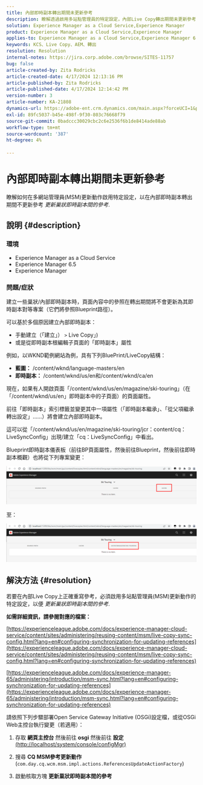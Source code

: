 ```yaml
---
title: 內部即時副本轉出期間未更新參考
description: 瞭解透過啟用多站點管理員的特定設定，內部Live Copy轉出期間未更新參考
solution: Experience Manager as a Cloud Service,Experience Manager
product: Experience Manager as a Cloud Service,Experience Manager
applies-to: Experience Manager as a Cloud Service,Experience Manager 6.5,Experience Manager
keywords: KCS、Live Copy、AEM、轉出
resolution: Resolution
internal-notes: https://jira.corp.adobe.com/browse/SITES-11757
bug: false
article-created-by: Zita Rodricks
article-created-date: 4/17/2024 12:13:16 PM
article-published-by: Zita Rodricks
article-published-date: 4/17/2024 12:14:42 PM
version-number: 3
article-number: KA-21808
dynamics-url: https://adobe-ent.crm.dynamics.com/main.aspx?forceUCI=1&pagetype=entityrecord&etn=knowledgearticle&id=a8dee5dc-b3fc-ee11-a1ff-6045bd0065b6
exl-id: 89fc5037-b45e-498f-9f30-803c76668f79
source-git-commit: 0badccc30029cbc2c6e2536f6b1de8414ade88ab
workflow-type: tm+mt
source-wordcount: '387'
ht-degree: 4%

---
```


# 內部即時副本轉出期間未更新參考


瞭解如何在多網站管理員(MSM)更新動作啟用特定設定，以在內部即時副本轉出期間不更新參考 *更新巢狀即時副本間的參考*.

## 說明 {#description}


### <b>環境</b>

- Experience Manager as a Cloud Service
- Experience Manager 6.5
- Experience Manager


### <b>問題/症狀</b>

建立一些巢狀/內部即時副本時，頁面內容中的參照在轉出期間將不會更新為其即時副本對等專案（它們將參照Blueprint路徑）。

可以基於多個原因建立內部即時副本：

- 手動建立（「建立」） `>`  Live Copy」)
- 或是從即時副本根編輯子頁面的「即時副本」屬性




例如，以WKND範例網站為例，具有下列BluePrint/LiveCopy結構：

- <b>藍圖：</b> /content/wknd/language-masters/en
- <b>即時副本：</b> /content/wknd/us/en和/content/wknd/ca/en


現在，如果有人開啟頁面「/content/wknd/us/en/magazine/ski-touring」（在「/content/wknd/us/en」即時副本中的子頁面）的頁面屬性。

前往「即時副本」索引標籤並變更其中一項屬性（「即時副本繼承」、「從父項繼承轉出設定」……）將會建立內部即時副本。

這可以從「/content/wknd/us/en/magazine/ski-touring/jcr：content/cq：LiveSyncConfig」出現/建立「cq：LiveSyncConfig」中看出。

Blueprint即時副本儀表板（前往BP頁面屬性，然後前往Blueprint，然後前往即時副本概觀）也將從下列專案變更：

![](assets/___afdee5dc-b3fc-ee11-a1ff-6045bd0065b6___.png)

至：

![](assets/___b1dee5dc-b3fc-ee11-a1ff-6045bd0065b6___.png)




## 解決方法 {#resolution}


若要在內部Live Copy上正確重寫參考，必須啟用多站點管理員(MSM)更新動作的特定設定，以便 *更新巢狀即時副本間的參考*.

<b>如需詳細資訊，請參閱對應的檔案：</b>

[https://experienceleague.adobe.com/docs/experience-manager-cloud-service/content/sites/administering/reusing-content/msm/live-copy-sync-config.html?lang=en#configuring-synchronization-for-updating-references](https://experienceleague.adobe.com/docs/experience-manager-cloud-service/content/sites/administering/reusing-content/msm/live-copy-sync-config.html?lang=en#configuring-synchronization-for-updating-references)

[https://experienceleague.adobe.com/docs/experience-manager-65/administering/introduction/msm-sync.html?lang=en#configuring-synchronization-for-updating-references](https://experienceleague.adobe.com/docs/experience-manager-65/administering/introduction/msm-sync.html?lang=en#configuring-synchronization-for-updating-references)



請依照下列步驟部署Open Service Gateway Initiative (OSGi)設定檔，或從OSGi Web主控台執行變更（若適用）：

1. 存取 <b>網頁主控台</b> 然後前往 <b>osgi</b> 然後前往 <b>設定</b> [(http://localhost/system/console/configMgr)](http://localhost/system/console/configMgr)


2. 搜尋 <b>CQ MSM參考更新動作</b> (`com.day.cq.wcm.msm.impl.actions.ReferencesUpdateActionFactory`)


3. 啟動核取方塊 <b>更新巢狀即時副本間的參考</b>
